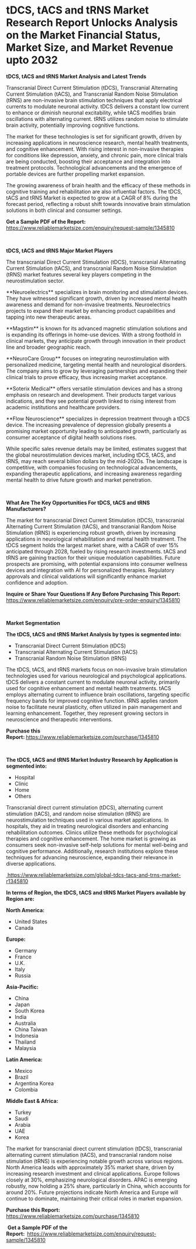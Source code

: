<p><h1>tDCS, tACS and tRNS Market Research Report Unlocks Analysis on the Market Financial Status, Market Size, and Market Revenue upto 2032</h1></p><p><strong>tDCS, tACS and tRNS Market Analysis and Latest Trends</strong></p>
<p><p>Transcranial Direct Current Stimulation (tDCS), Transcranial Alternating Current Stimulation (tACS), and Transcranial Random Noise Stimulation (tRNS) are non-invasive brain stimulation techniques that apply electrical currents to modulate neuronal activity. tDCS delivers a constant low current to enhance or diminish neuronal excitability, while tACS modifies brain oscillations with alternating current. tRNS utilizes random noise to stimulate brain activity, potentially improving cognitive functions.</p><p>The market for these technologies is set for significant growth, driven by increasing applications in neuroscience research, mental health treatments, and cognitive enhancement. With rising interest in non-invasive therapies for conditions like depression, anxiety, and chronic pain, more clinical trials are being conducted, boosting their acceptance and integration into treatment protocols. Technological advancements and the emergence of portable devices are further propelling market expansion. </p><p>The growing awareness of brain health and the efficacy of these methods in cognitive training and rehabilitation are also influential factors. The tDCS, tACS and tRNS Market is expected to grow at a CAGR of 8% during the forecast period, reflecting a robust shift towards innovative brain stimulation solutions in both clinical and consumer settings.</p></p>
<p><strong>Get a Sample PDF of the Report:&nbsp;</strong> <a href="https://www.reliablemarketsize.com/enquiry/request-sample/1345810?utm_campaign=1889&utm_medium=2&utm_source=Github&utm_content=ia&utm_term=14042025&utm_id=tdcs-tacs-and-trns">https://www.reliablemarketsize.com/enquiry/request-sample/1345810</a></p>
<p>&nbsp;</p>
<p><strong>tDCS, tACS and tRNS Major Market Players</strong></p>
<p><p>The transcranial Direct Current Stimulation (tDCS), transcranial Alternating Current Stimulation (tACS), and transcranial Random Noise Stimulation (tRNS) market features several key players competing in the neurostimulation sector.</p><p>**Neuroelectrics** specializes in brain monitoring and stimulation devices. They have witnessed significant growth, driven by increased mental health awareness and demand for non-invasive treatments. Neuroelectrics projects to expand their market by enhancing product capabilities and tapping into new therapeutic areas.</p><p>**Magstim** is known for its advanced magnetic stimulation solutions and is expanding its offerings in home-use devices. With a strong foothold in clinical markets, they anticipate growth through innovation in their product line and broader geographic reach.</p><p>**NeuroCare Group** focuses on integrating neurostimulation with personalized medicine, targeting mental health and neurological disorders. The company aims to grow by leveraging partnerships and expanding their clinical trials to prove efficacy, thus increasing market acceptance.</p><p>**Soterix Medical** offers versatile stimulation devices and has a strong emphasis on research and development. Their products target various indications, and they see potential growth linked to rising interest from academic institutions and healthcare providers.</p><p>**Flow Neuroscience** specializes in depression treatment through a tDCS device. The increasing prevalence of depression globally presents a promising market opportunity leading to anticipated growth, particularly as consumer acceptance of digital health solutions rises.</p><p>While specific sales revenue details may be limited, estimates suggest that the global neurostimulation devices market, including tDCS, tACS, and tRNS, may reach several billion dollars by the mid-2020s. The landscape is competitive, with companies focusing on technological advancements, expanding therapeutic applications, and increasing awareness regarding mental health to drive future growth and market penetration.</p></p>
<p>&nbsp;</p>
<p><strong>What Are The Key Opportunities For tDCS, tACS and tRNS Manufacturers?</strong></p>
<p><p>The market for transcranial Direct Current Stimulation (tDCS), transcranial Alternating Current Stimulation (tACS), and transcranial Random Noise Stimulation (tRNS) is experiencing robust growth, driven by increasing applications in neurological rehabilitation and mental health treatment. The tDCS segment holds the largest market share, with a CAGR of over 15% anticipated through 2028, fueled by rising research investments. tACS and tRNS are gaining traction for their unique modulation capabilities. Future prospects are promising, with potential expansions into consumer wellness devices and integration with AI for personalized therapies. Regulatory approvals and clinical validations will significantly enhance market confidence and adoption.</p></p>
<p><strong>Inquire or Share Your Questions If Any Before Purchasing This Report:</strong> <a href="https://www.reliablemarketsize.com/enquiry/pre-order-enquiry/1345810?utm_campaign=1889&utm_medium=2&utm_source=Github&utm_content=ia&utm_term=14042025&utm_id=tdcs-tacs-and-trns">https://www.reliablemarketsize.com/enquiry/pre-order-enquiry/1345810</a></p>
<p>&nbsp;</p>
<p><strong>Market Segmentation</strong></p>
<p><strong>The tDCS, tACS and tRNS Market Analysis by types is segmented into:</strong></p>
<p><ul><li>Transcranial Direct Current Stimulation (tDCS)</li><li>Transcranial Alternating Current Stimulation (tACS)</li><li>Transcranial Random Noise Stimulation (tRNS)</li></ul></p>
<p><p>The tDCS, tACS, and tRNS markets focus on non-invasive brain stimulation technologies used for various neurological and psychological applications. tDCS delivers a constant current to modulate neuronal activity, primarily used for cognitive enhancement and mental health treatments. tACS employs alternating current to influence brain oscillations, targeting specific frequency bands for improved cognitive function. tRNS applies random noise to facilitate neural plasticity, often utilized in pain management and learning enhancement. Together, they represent growing sectors in neuroscience and therapeutic interventions.</p></p>
<p><strong>Purchase this Report:&nbsp;</strong><a href="https://www.reliablemarketsize.com/purchase/1345810?utm_campaign=1889&utm_medium=2&utm_source=Github&utm_content=ia&utm_term=14042025&utm_id=tdcs-tacs-and-trns">https://www.reliablemarketsize.com/purchase/1345810</a></p>
<p>&nbsp;</p>
<p><strong>The tDCS, tACS and tRNS Market Industry Research by Application is segmented into:</strong></p>
<p><ul><li>Hospital</li><li>Clinic</li><li>Home</li><li>Others</li></ul></p>
<p><p>Transcranial direct current stimulation (tDCS), alternating current stimulation (tACS), and random noise stimulation (tRNS) are neurostimulation techniques used in various market applications. In hospitals, they aid in treating neurological disorders and enhancing rehabilitation outcomes. Clinics utilize these methods for psychological therapies and cognitive enhancement. The home market is growing as consumers seek non-invasive self-help solutions for mental well-being and cognitive performance. Additionally, research institutions explore these techniques for advancing neuroscience, expanding their relevance in diverse applications.</p></p>
<p><a href="https://www.reliablemarketsize.com/global-tdcs-tacs-and-trns-market-r1345810?utm_campaign=1889&utm_medium=2&utm_source=Github&utm_content=ia&utm_term=14042025&utm_id=tdcs-tacs-and-trns">&nbsp;https://www.reliablemarketsize.com/global-tdcs-tacs-and-trns-market-r1345810</a></p>
<p><strong>In terms of Region, the tDCS, tACS and tRNS Market Players available by Region are:</strong></p>
<p>
    <p> <strong> North America: </strong>
        <ul>
            <li>United States</li>
            <li>Canada</li>
        </ul>
        </p> 
    <p> <strong> Europe: </strong>
        <ul>
            <li>Germany</li>
            <li>France</li>
            <li>U.K.</li>
            <li>Italy</li>
            <li>Russia</li>
        </ul>
        </p> 
    <p> <strong> Asia-Pacific: </strong>
        <ul>
            <li>China</li>
            <li>Japan</li>
            <li>South Korea</li>
            <li>India</li>
            <li>Australia</li>
            <li>China Taiwan</li>
            <li>Indonesia</li>
            <li>Thailand</li>
            <li>Malaysia</li>
        </ul>
        </p> 
    <p> <strong> Latin America: </strong>
        <ul>
            <li>Mexico</li>
            <li>Brazil</li>
            <li>Argentina Korea</li>
            <li>Colombia</li>
        </ul>
        </p> 
    <p> <strong> Middle East & Africa: </strong>
        <ul>
            <li>Turkey</li>
            <li>Saudi</li>
            <li>Arabia</li>
            <li>UAE</li>
            <li>Korea</li>
        </ul>
    </p>
    </p>
<p><p>The market for transcranial direct current stimulation (tDCS), transcranial alternating current stimulation (tACS), and transcranial random noise stimulation (tRNS) is experiencing notable growth across various regions. North America leads with approximately 35% market share, driven by increasing research investment and clinical applications. Europe follows closely at 30%, emphasizing neurological disorders. APAC is emerging robustly, now holding a 25% share, particularly in China, which accounts for around 20%. Future projections indicate North America and Europe will continue to dominate, maintaining their critical roles in market expansion.</p></p>
<p><strong>Purchase this Report: </strong><a href="https://www.reliablemarketsize.com/purchase/1345810?utm_campaign=1889&utm_medium=2&utm_source=Github&utm_content=ia&utm_term=14042025&utm_id=tdcs-tacs-and-trns">https://www.reliablemarketsize.com/purchase/1345810</a></p>
<p>&nbsp;<strong>Get a Sample PDF of the Report:&nbsp;&nbsp;</strong><a href="https://www.reliablemarketsize.com/enquiry/request-sample/1345810?utm_campaign=1889&utm_medium=2&utm_source=Github&utm_content=ia&utm_term=14042025&utm_id=tdcs-tacs-and-trns">https://www.reliablemarketsize.com/enquiry/request-sample/1345810</a></p>
<p><strong></strong></p>
<p><p></p><p></p><p></p></p>